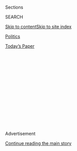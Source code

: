 <div id="app">

<div>

<div>

<div>

<div class="NYTAppHideMasthead css-1q2w90k e1suatyy0">

<div class="section css-ui9rw0 e1suatyy2">

<div class="css-eph4ug er09x8g0">

<div class="css-6n7j50">

</div>

<span class="css-1dv1kvn">Sections</span>

<div class="css-10488qs">

<span class="css-1dv1kvn">SEARCH</span>

</div>

[Skip to content](#site-content)[Skip to site
index](#site-index)

</div>

<div id="masthead-section-label" class="css-1wr3we4 eaxe0e00">

[Politics](https://www.nytimes.com/section/politics)

</div>

<div class="css-10698na e1huz5gh0">

</div>

</div>

<div id="masthead-bar-one" class="section hasLinks css-15hmgas e1csuq9d3">

<div class="css-uqyvli e1csuq9d0">

</div>

<div class="css-1uqjmks e1csuq9d1">

</div>

<div class="css-9e9ivx">

[](https://myaccount.nytimes.com/auth/login?response_type=cookie&client_id=vi)

</div>

<div class="css-1bvtpon e1csuq9d2">

[Today’s
Paper](https://www.nytimes.com/section/todayspaper)

</div>

</div>

</div>

</div>

<div data-aria-hidden="false">

<div id="site-content" data-role="main">

<div>

<div class="css-1aor85t" style="opacity:0.000000001;z-index:-1;visibility:hidden">

<div class="css-1hqnpie">

<div class="css-epjblv">

<span class="css-17xtcya">[Politics](/section/politics)</span><span class="css-x15j1o">|</span><span class="css-fwqvlz">Alienated
by Trump, Suburban Voters Sour on G.O.P. in Battle for the
House</span>

</div>

<div class="css-k008qs">

<div class="css-1iwv8en">

<span class="css-18z7m18"></span>

<div>

</div>

</div>

<span class="css-1n6z4y">https://nyti.ms/2EFW2e2</span>

<div class="css-1705lsu">

<div class="css-4xjgmj">

<div class="css-4skfbu" data-role="toolbar" data-aria-label="Social Media Share buttons, Save button, and Comments Panel with current comment count" data-testid="share-tools">

  - 
  - 
  - 
  - 
    
    <div class="css-6n7j50">
    
    </div>

  - 

</div>

</div>

</div>

</div>

</div>

</div>

<div id="NYT_TOP_BANNER_REGION" class="css-13pd83m">

</div>

<div id="top-wrapper" class="css-1sy8kpn">

<div id="top-slug" class="css-l9onyx">

Advertisement

</div>

[Continue reading the main
story](#after-top)

<div class="ad top-wrapper" style="text-align:center;height:100%;display:block;min-height:250px">

<div id="top" class="place-ad" data-position="top" data-size-key="top">

</div>

</div>

<div id="after-top">

</div>

</div>

<div>

<div id="sponsor-wrapper" class="css-1hyfx7x">

<div id="sponsor-slug" class="css-19vbshk">

Supported by

</div>

[Continue reading the main
story](#after-sponsor)

<div id="sponsor" class="ad sponsor-wrapper" style="text-align:center;height:100%;display:block">

</div>

<div id="after-sponsor">

</div>

</div>

<div class="css-186x18t">

</div>

<div class="css-1vkm6nb ehdk2mb0">

# Alienated by Trump, Suburban Voters Sour on G.O.P. in Battle for the House

</div>

House Republicans are on the defensive in suburban strongholds as voters
reject President Trump’s handling of the coronavirus and calls for
racial
justice.

<div class="css-79elbk" data-testid="photoviewer-wrapper">

<div class="css-z3e15g" data-testid="photoviewer-wrapper-hidden">

</div>

<div class="css-1a48zt4 ehw59r15" data-testid="photoviewer-children">

![<span class="css-16f3y1r e13ogyst0" data-aria-hidden="true">Representative
Don Bacon, Republican of Nebraska, and State Senator Lou Ann Linehan
canvassing in Omaha. Mr. Bacon is working to distance himself from
President
Trump.</span><span class="css-cnj6d5 e1z0qqy90" itemprop="copyrightHolder"><span class="css-1ly73wi e1tej78p0">Credit...</span><span><span>Terry
Ratzlaff for The New York
Times</span></span></span>](https://static01.nyt.com/images/2020/07/30/us/politics/01dc-repubs1/merlin_174667644_fff3f748-bcbc-42a8-a554-bbb8b804abef-articleLarge.jpg?quality=75&auto=webp&disable=upscale)

</div>

</div>

<div class="css-18e8msd">

<div class="css-pdw9fk epjyd6m0">

<div class="css-1txwxcy ey68jwv0" data-aria-hidden="true">

[![Emily
Cochrane](https://static01.nyt.com/images/2018/11/28/multimedia/author-emily-cochrane/author-emily-cochrane-thumbLarge-v3.png
"Emily Cochrane")](https://www.nytimes.com/by/emily-cochrane)[![Catie
Edmondson](https://static01.nyt.com/images/2019/11/20/us/politics/catie-edmonson-twitter-chatblog/catie-edmonson-twitter-chatblog-thumbLarge.png
"Catie Edmondson")](https://www.nytimes.com/by/catie-edmondson)

</div>

<div class="css-1baulvz">

By [<span class="css-1baulvz" itemprop="name">Emily
Cochrane</span>](https://www.nytimes.com/by/emily-cochrane) and
[<span class="css-1baulvz last-byline" itemprop="name">Catie
Edmondson</span>](https://www.nytimes.com/by/catie-edmondson)

</div>

</div>

  - Aug. 1, 2020, <span class="css-epvm6">10:15 a.m.
    ET</span>

  - 
    
    <div class="css-4xjgmj">
    
    <div class="css-d8bdto" data-role="toolbar" data-aria-label="Social Media Share buttons, Save button, and Comments Panel with current comment count" data-testid="share-tools">
    
      - 
      - 
      - 
      - 
        
        <div class="css-6n7j50">
        
        </div>
    
      - 
    
    </div>
    
    </div>

</div>

</div>

<div class="section meteredContent css-1r7ky0e" name="articleBody" itemprop="articleBody">

<div class="css-1fanzo5 StoryBodyCompanionColumn">

<div class="css-53u6y8">

BALLWIN, Mo. — For Heather Vaughn, a substitute teacher and graduate
student, the decision last month to place the black sign with colorful
lettering in her front yard — the one that said, “Black Lives Matter”
and “Science is Real” — felt like an act of courage.

In previous years, such a placard might have drawn unwanted attention in
her suburban, tree-lined neighborhood, where expansive homes with
manicured gardens had been decked out with blue ribbons and signs of
support for the police. But now it is one of three on her block that
reflect support for nationwide protests against police brutality and a
growing sense of unease with President Trump’s handling of the
coronavirus.

A self-described independent, Ms. Vaughn, 41, had supported
Representative Ann Wagner, her Republican congresswoman, in past years,
but more recently soured on her. This year, given her frustration and
anger with Mr. Trump, Ms. Vaughn is confident she will not vote for Ms.
Wagner and is wrestling with whether she in good conscience can vote
again for any of the local Republicans down the ballot whom she would
normally back.

“That is an issue that we’ve had my entire life and we still haven’t
solved,” she said of the systemic racism that drove recent protests
around the country, much as it did [in 2014 in nearby Ferguson,
Mo](https://www.nytimes.com/interactive/2014/08/13/us/ferguson-missouri-town-under-siege-after-police-shooting.html).
“It’s just going to get swept under the rug again unless we do something
significant at the polls in November.”

</div>

</div>

<div class="css-1fanzo5 StoryBodyCompanionColumn">

<div class="css-53u6y8">

Suburban districts like these have long been critical bases of
Republican support, packed with affluent white voters who reliably chose
Republicans to represent them in Congress. Democrats [seized control of
the House
in 2018](https://www.nytimes.com/2018/11/06/us/politics/midterm-elections-results.html)
by making inroads in communities like these, and Republicans have tied
their hopes of reclaiming power to preserving their remaining footholds
there. But as Mr. Trump continues to stumble in his response to the
pandemic and seeks to [stir up racist
fears](https://www.nytimes.com/2020/07/29/us/politics/trump-suburbs-housing-white-voters.html)
with pledges to preserve the “Suburban Lifestyle Dream,” such districts
are [slipping further from the party’s
grasp](https://www.nytimes.com/2020/07/10/us/politics/trump-white-voters-in-suburbs.html),
and threatening to drag down congressional Republicans in November’s
elections.

Interviews with more than two dozen party officials, strategists and
voters in areas like these help explain what recent polls have found:
that Mr. Trump’s strategy is alienating independent and even some
conservative voters — particularly women and better-educated Americans —
who are turned off by his partisan appeals and disappointed in his
leadership. From the suburbs of St. Louis to Omaha to Houston, they
expressed deep concern about Mr. Trump’s approach to twin national
crises, lamenting his confident declarations that the coronavirus was
under control and his move to stoke racial divides after nationwide
protests over police brutality against Black Americans.

One result is that House Republicans, who began the election cycle
hoping to win an uphill battle to recapture their majority — or at the
very least, claw back some of the competitive districts they lost to
Democrats in 2018 — are instead scrambling to shore up seats that once
would have required little effort to hold. Analysts at the nonpartisan
Cook Political Report [recently
forecast](https://cookpolitical.com/analysis/national/national-politics/new-july-2020-electoral-college-ratings)
that November could bring “a Democratic tsunami,” and [placed once safe
Republican
incumbents](https://twitter.com/Redistrict/status/1284116710866538496?s=20)
on an “anti-Trump wave watch list.”

“We feel that we’re not only going to hold the House, we are going to
grow the majority that we have,” Representative Cheri Bustos of
Illinois, the chairwoman of House Democrats’ campaign arm, said in an
interview. “With each passing month, that number of seats that we think
that we can gain continues to grow.

Michael McAdams, a spokesman for House Republicans’ campaign arm,
contended in a statement that incumbent Republicans in those districts
would be able to rise above the national trends and noted, “Voters don’t
cast their ballots in July.”

</div>

</div>

<div class="css-1fanzo5 StoryBodyCompanionColumn">

<div class="css-53u6y8">

Republicans “can and will win no matter the environment, and this cycle
will be no different,” Mr. McAdams said, “especially with President
Trump turning out Republican voters who stayed home in 2018 and
Democrats embracing an extreme agenda.”

</div>

</div>

<div class="css-79elbk" data-testid="photoviewer-wrapper">

<div class="css-z3e15g" data-testid="photoviewer-wrapper-hidden">

</div>

<div class="css-1a48zt4 ehw59r15" data-testid="photoviewer-children">

![<span class="css-16f3y1r e13ogyst0" data-aria-hidden="true">A Black
Lives Matter demonstration in June in Collinsville, Ill. Mr. Trump’s
move to stoke racial divides after nationwide protests over police
brutality against Black Americans has helped alienate voters in certain
suburban
districts.</span><span class="css-cnj6d5 e1z0qqy90" itemprop="copyrightHolder"><span class="css-1ly73wi e1tej78p0">Credit...</span><span>Christian
Gooden/St. Louis Post-Dispatch, via Associated
Press</span></span>](https://static01.nyt.com/images/2020/07/30/us/politics/00dc-repubs2/merlin_173290452_acca4a88-7f6b-4d77-961e-37a506044109-articleLarge.jpg?quality=75&auto=webp&disable=upscale)

</div>

</div>

<div class="css-1fanzo5 StoryBodyCompanionColumn">

<div class="css-53u6y8">

Still, some voters who in the past supported Mr. Trump and his
Republican allies said they had seen subtle shifts in recent months
among their co-workers and friends. People who had once shied away from
any political commentary were now openly criticizing the failures in the
pandemic response, they said, or displaying “Black Lives Matter” signs
and posters outside their homes.

Ms. Wagner, who last year began the House Suburban Caucus in part to be
“a voice for the growing suburban areas in our country,” is among
those facing a more difficult than expected re-election race.

In the suburbs of Douglas County in Nebraska, Derek Oden, 23, the
executive director of the local Republican Party, said he was working
feverishly to expand his party’s outreach, acknowledging that the
national rhetoric fueled in part by Mr. Trump’s inflammatory language
“definitely convolutes things.” Representative Don Bacon, Republican
of Nebraska, has recently begun to distance himself from the president,
openly breaking with him by [leading the
charge](https://www.nytimes.com/2020/07/20/us/politics/congress-trump-confederate-base-names.html)
to remove the names of Confederate figures from military bases, a move
that Mr. Trump has condemned.

“I think they’re leaning away from what used to be Republican standards
— instead of leading the culture, they’re letting the culture lead
them,” Nora Haury, 87, said of Republicans in an interview outside her
home in Omaha. “I feel a bit discouraged,” she added, though she said
her concerns about how much the Democrats were influenced by their
party’s left flank would keep her voting red come November.

Mr. Bacon will again face Kara Eastman, a progressive activist and
nonprofit organizer, after defeating her by two points in 2018. Armed
with fliers and an arsenal of pork-related puns, the congressman spent
one recent afternoon knocking on doors in blistering heat, trying to
persuade moderate and independent voters that he deserved their votes.

</div>

</div>

<div class="css-1fanzo5 StoryBodyCompanionColumn">

<div class="css-53u6y8">

Cheerfully reminding those who answered the door that their votes could
make a difference, he made little unsolicited mention of the president,
responding to entreaties to make the pandemic go away with reassurances
about the promising, yet early, success of [a vaccine
trial](https://www.nytimes.com/2020/07/14/health/cornavirus-vaccine-moderna.html)
and pointing to the $2.2 trillion stimulus law that Congress [approved
in
March](https://www.nytimes.com/2020/03/27/us/politics/coronavirus-house-voting.html).

</div>

</div>

<div class="css-79elbk" data-testid="photoviewer-wrapper">

<div class="css-z3e15g" data-testid="photoviewer-wrapper-hidden">

</div>

<div class="css-1a48zt4 ehw59r15" data-testid="photoviewer-children">

<div class="css-1xdhyk6 erfvjey0">

<span class="css-1ly73wi e1tej78p0">Image</span>

<div class="css-zjzyr8">

<div data-testid="lazyimage-container" style="height:258.4222222222222px">

</div>

</div>

</div>

<span class="css-16f3y1r e13ogyst0" data-aria-hidden="true">Mr. Bacon
knocking on doors in blistering heat, hoping to persuade moderate and
independent voters that he deserved their
vote.</span><span class="css-cnj6d5 e1z0qqy90" itemprop="copyrightHolder"><span class="css-1ly73wi e1tej78p0">Credit...</span><span>Terry
Ratzlaff for The New York Times</span></span>

</div>

</div>

<div class="css-1fanzo5 StoryBodyCompanionColumn">

<div class="css-53u6y8">

“I can just control my message and control my work ethic,” Mr. Bacon
said, adding that he believed Ms. Eastman’s support for “Medicare for
all” and other progressive proposals would repel independent voters.
“Trump will be a factor in this discussion, and I don’t know where it
will be in four months, so I can’t worry about that.”

In Texas, where Democrats are targeting five seats that once were
Republican strongholds explicitly gerrymandered to capture large
sections of the suburbs, some steadfast conservative voters are now
preparing to cast their first votes for Democratic congressional
candidates, infuriated by the administration’s handling of the pandemic.

Cass Mattison and his wife, Samantha Mattison, who live in Sugar Land,
just southwest of Houston, are registered Republicans, but they both
plan to vote for Sri Kulkarni, a Democratic former Foreign Service
officer running to replace Representative Pete Olson, a Republican who
is retiring. They cite their party’s “very poor handling” of the
pandemic “from top to bottom.”

Ms. Mattison, who runs an in-home day care, said that she was
particularly infuriated by how long Mr. Trump had waited [to take the
virus
seriously](https://www.nytimes.com/interactive/2020/us/texas-coronavirus-cases.html),
and upset that he [refused for so long to wear a
mask](https://www.nytimes.com/2020/07/01/us/coronavirus-masks.html).

</div>

</div>

<div class="css-1fanzo5 StoryBodyCompanionColumn">

<div class="css-53u6y8">

“The lack of accountability kills me,” Ms. Mattison
said.

</div>

</div>

<div class="css-79elbk" data-testid="photoviewer-wrapper">

<div class="css-z3e15g" data-testid="photoviewer-wrapper-hidden">

</div>

<div class="css-1a48zt4 ehw59r15" data-testid="photoviewer-children">

<div class="css-1xdhyk6 erfvjey0">

<span class="css-1ly73wi e1tej78p0">Image</span>

<div class="css-zjzyr8">

<div data-testid="lazyimage-container" style="height:258.4222222222222px">

</div>

</div>

</div>

<span class="css-16f3y1r e13ogyst0" data-aria-hidden="true">A
coronavirus testing site in Houston, where cases of known infections
surged this
summer.</span><span class="css-cnj6d5 e1z0qqy90" itemprop="copyrightHolder"><span class="css-1ly73wi e1tej78p0">Credit...</span><span>Callaghan
O'Hare for The New York Times</span></span>

</div>

</div>

<div class="css-1fanzo5 StoryBodyCompanionColumn">

<div class="css-53u6y8">

As she and her husband watched hospitalizations skyrocket in Houston,
they turned their attention to the election, and began to research the
two Republican candidates in their district vying to succeed Mr. Olson,
only to be disappointed.

“Houston was just out of control, and not one of those candidates talked
about what we’re going to do about Covid,” Mr. Mattison, an engineer and
Army veteran, said in a phone interview.

Farha Ahmed, a lawyer in Sugar Land, said she has consistently voted
Republican for the past 30 years and previously served as general
counsel for her county’s local Republican Party. She plans to support
Mr. Kulkarni in November.

“I don’t see a lot of leadership" from Republicans, she said in an
interview. “The megaphone is really with the president and that is what
has translated to all the Texas Republican leaders. It makes it very
difficult for them to carry out what they need to do for health and
safety reasons.”

In Houston’s northern suburbs, Representative Michael McCaul, the top
Republican on the Foreign Affairs Committee who won re-election in 2018
by five points, is facing a rematch from Mike Siegel, a progressive
civil rights lawyer. Republican strategists say that Mr. McCaul’s
campaign this cycle is far stronger, but privately acknowledge Mr.
McCaul could fall if an exceptionally strong Democratic wave sweeps
across the country.

They are worried about voters like Wade Miller,
51,<span class="css-8l6xbc evw5hdy0"> </span>in Cypress. Mr. Miller, in
an interview, described himself as a longtime Republican, but said he
was reluctant to support Republicans in the coming election, citing
their response to the pandemic. He and his wife had stopped watching
national television news because listening to the president’s talk “made
us angry for a little bit there,” he said.

“I have always been a mostly straight-ticket voter — I don’t think I
will be this coming election,” Mr. Miller said. “We’re talking about
human lives here, and if people aren’t willing to do what it takes to
save lives, what else aren’t they willing to do? I will definitely be
changing my vote come November.”

</div>

</div>

<div>

</div>

</div>

<div>

</div>

<div>

</div>

<div>

</div>

<div>

<div id="bottom-wrapper" class="css-1ede5it">

<div id="bottom-slug" class="css-l9onyx">

Advertisement

</div>

[Continue reading the main
story](#after-bottom)

<div id="bottom" class="ad bottom-wrapper" style="text-align:center;height:100%;display:block;min-height:90px">

</div>

<div id="after-bottom">

</div>

</div>

</div>

</div>

</div>

## Site Index

<div>

</div>

## Site Information Navigation

  - [© <span>2020</span> <span>The New York Times
    Company</span>](https://help.nytimes.com/hc/en-us/articles/115014792127-Copyright-notice)

<!-- end list -->

  - [NYTCo](https://www.nytco.com/)
  - [Contact
    Us](https://help.nytimes.com/hc/en-us/articles/115015385887-Contact-Us)
  - [Work with us](https://www.nytco.com/careers/)
  - [Advertise](https://nytmediakit.com/)
  - [T Brand Studio](http://www.tbrandstudio.com/)
  - [Your Ad
    Choices](https://www.nytimes.com/privacy/cookie-policy#how-do-i-manage-trackers)
  - [Privacy](https://www.nytimes.com/privacy)
  - [Terms of
    Service](https://help.nytimes.com/hc/en-us/articles/115014893428-Terms-of-service)
  - [Terms of
    Sale](https://help.nytimes.com/hc/en-us/articles/115014893968-Terms-of-sale)
  - [Site
    Map](https://spiderbites.nytimes.com)
  - [Help](https://help.nytimes.com/hc/en-us)
  - [Subscriptions](https://www.nytimes.com/subscription?campaignId=37WXW)

</div>

</div>

</div>

</div>
